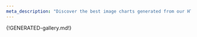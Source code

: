 ```yaml
---
meta_description: "Discover the best image charts generated from our HTTP chart API"
---
```


{!GENERATED-gallery.md!}
